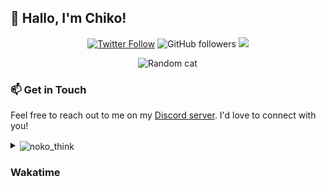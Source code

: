 ## 👋 Hallo, I'm Chiko!

<div align="center">

[![Twitter Follow](https://img.shields.io/twitter/follow/chikoxq?label=Follow)](https://twitter.com/intent/follow?screen_name=chikoxq)
![GitHub followers](https://img.shields.io/github/followers/chikof?label=Follow&style=social)
![](https://komarev.com/ghpvc/?username=chikof&color=blue)

</div>

<a href="https://cataas.com">
<img src="https://cataas.com/cat?type=square" align="right" width="300"alt="Random cat">
</a>

<div><picture><img src="https://raw.githubusercontent.com/carbon-language/carbon-lang/refs/heads/trunk/docs/images/bumper.png" alt=""></picture></div>

### 📫 Get in Touch
Feel free to reach out to me on my [Discord server](https://discord.gg/sejc7TnX6N). I'd love to connect with you!

<details>
<summary>
<img src="https://cdn3.emoji.gg/emojis/64203-noko-think.png" width="35px" height="35px" alt="noko_think" align="center">

### Wakatime
</summary>

<!--START_SECTION:waka-->
![Code Time](http://img.shields.io/badge/Code%20Time-2%2C291%20hrs%2014%20mins-blue)

![Profile Views](http://img.shields.io/badge/Profile%20Views-10-blue)

![Lines of code](https://img.shields.io/badge/From%20Hello%20World%20I%27ve%20Written-9.3%20million%20lines%20of%20code-blue)

**🐱 My GitHub Data** 

> 📦 65.9 kB Used in GitHub's Storage 
 > 
> 🏆 277 Contributions in the Year 2025
 > 
> 💼 Opted to Hire
 > 
> 📜 36 Public Repositories 
 > 
> 🔑 30 Private Repositories 
 > 
**I'm a Night 🦉** 

```text
🌞 Morning                917 commits         █░░░░░░░░░░░░░░░░░░░░░░░░   05.29 % 
🌆 Daytime                5492 commits        ████████░░░░░░░░░░░░░░░░░   31.65 % 
🌃 Evening                8102 commits        ████████████░░░░░░░░░░░░░   46.70 % 
🌙 Night                  2839 commits        ████░░░░░░░░░░░░░░░░░░░░░   16.36 % 
```
📅 **I'm Most Productive on Sunday** 

```text
Monday                   1977 commits        ███░░░░░░░░░░░░░░░░░░░░░░   11.39 % 
Tuesday                  1225 commits        ██░░░░░░░░░░░░░░░░░░░░░░░   07.06 % 
Wednesday                2457 commits        ████░░░░░░░░░░░░░░░░░░░░░   14.16 % 
Thursday                 2487 commits        ████░░░░░░░░░░░░░░░░░░░░░   14.33 % 
Friday                   3317 commits        █████░░░░░░░░░░░░░░░░░░░░   19.12 % 
Saturday                 2320 commits        ███░░░░░░░░░░░░░░░░░░░░░░   13.37 % 
Sunday                   3567 commits        █████░░░░░░░░░░░░░░░░░░░░   20.56 % 
```


📊 **This Week I Spent My Time On** 

```text
🕑︎ Time Zone: Europe/London

💬 Programming Languages: 
Rust                     4 hrs 38 mins       ███████████░░░░░░░░░░░░░░   44.80 % 
TypeScript               2 hrs 6 mins        █████░░░░░░░░░░░░░░░░░░░░   20.32 % 
YAML                     1 hr 15 mins        ███░░░░░░░░░░░░░░░░░░░░░░   12.21 % 
Makefile                 46 mins             ██░░░░░░░░░░░░░░░░░░░░░░░   07.43 % 
Nix                      25 mins             █░░░░░░░░░░░░░░░░░░░░░░░░   04.14 % 

🔥 Editors: 
Neovim                   10 hrs 21 mins      █████████████████████████   100.00 % 

💻 Operating System: 
Linux                    10 hrs 21 mins      █████████████████████████   100.00 % 
```

**I Mostly Code in TypeScript** 

```text
TypeScript               32 repos            ██████████░░░░░░░░░░░░░░░   41.03 % 
Rust                     29 repos            █████████░░░░░░░░░░░░░░░░   37.18 % 
Lua                      3 repos             █░░░░░░░░░░░░░░░░░░░░░░░░   03.85 % 
Nix                      3 repos             █░░░░░░░░░░░░░░░░░░░░░░░░   03.85 % 
Python                   3 repos             █░░░░░░░░░░░░░░░░░░░░░░░░   03.85 % 
```




 Last Updated on 10/05/2025 01:04:42 UTC
<!--END_SECTION:waka-->

</details>

<!--
<p align="center">
     <a href="https://discord.gg/HhybNhchcC"><img src="https://invidget.switchblade.xyz/sejc7TnX6N" align="center" ><a>
</p> 
-->
